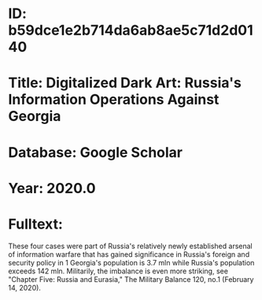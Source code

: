 # ID: b59dce1e2b714da6ab8ae5c71d2d0140
# Title: Digitalized Dark Art: Russia's Information Operations Against Georgia
# Database: Google Scholar
# Year: 2020.0
# Fulltext:
These four cases were part of Russia's relatively newly established arsenal of information warfare that has gained significance in Russia's foreign and security policy in 1 Georgia's population is 3.7 mln while Russia's population exceeds 142 mln.
Militarily, the imbalance is even more striking, see "Chapter Five: Russia and Eurasia," The Military Balance 120, no.1 (February 14, 2020).